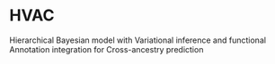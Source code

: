 # HVAC
Hierarchical Bayesian model with Variational inference and functional Annotation integration for Cross-ancestry prediction
